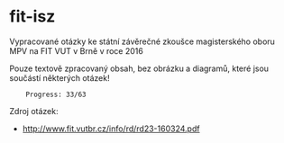 fit-isz
=======

Vypracované otázky ke státní závěrečné zkoušce magisterského oboru MPV na FIT VUT v Brně v roce 2016

Pouze textově zpracovaný obsah, bez obrázku a diagramů, které jsou součástí některých otázek!

		Progress: 33/63

Zdroj otázek:

 * http://www.fit.vutbr.cz/info/rd/rd23-160324.pdf
